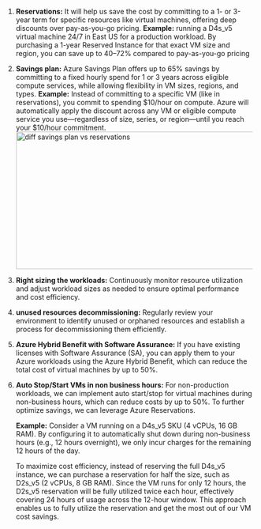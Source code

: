 1. **Reservations:** It will help us save the cost by committing to a 1- or 3-year term for specific resources like virtual machines, offering deep discounts over pay-as-you-go pricing.
     **Example:** running a D4s_v5 virtual machine 24/7 in East US for a production workload.
       By purchasing a 1-year Reserved Instance for that exact VM size and region, you can save up to 40–72% compared to pay-as-you-go pricing
3. **Savings plan:** Azure Savings Plan offers up to 65% savings by committing to a fixed hourly spend for 1 or 3 years across eligible compute services, while allowing flexibility in VM sizes, regions, and types.
     **Example:**
       Instead of committing to a specific VM (like in reservations), you commit to spending $10/hour on compute.
       Azure will automatically apply the discount across any VM or eligible compute service you use—regardless of size, series, or region—until you reach your $10/hour commitment.
       <img width="806" height="278" alt="diff savings plan vs reservations" src="https://github.com/user-attachments/assets/e4ff0856-f4e5-4636-a78b-cb696c57fdef" />

4. **Right sizing the workloads:** Continuously monitor resource utilization and adjust workload sizes as needed to ensure optimal performance and cost efficiency.
5. **unused resources decommissioning:** Regularly review your environment to identify unused or orphaned resources and establish a process for decommissioning them efficiently.
6. **Azure Hybrid Benefit with Software Assurance:** If you have existing licenses with Software Assurance (SA), you can apply them to your Azure workloads using the Azure Hybrid Benefit, which can reduce the total cost of        virtual machines by up to 50%.
7. **Auto Stop/Start VMs in non business hours:** For non-production workloads, we can implement auto start/stop for virtual machines during non-business hours, which can reduce costs by up to 50%.
     To further optimize savings, we can leverage Azure Reservations.
   
   **Example:**
     Consider a VM running on a D4s_v5 SKU (4 vCPUs, 16 GB RAM). By configuring it to automatically shut down during non-business hours (e.g., 12 hours overnight), we only incur charges for the remaining 12 hours of the day.
   
     To maximize cost efficiency, instead of reserving the full D4s_v5 instance, we can purchase a reservation for half the size, such as D2s_v5 (2 vCPUs, 8 GB RAM). Since the VM runs for only 12 hours, the D2s_v5                 reservation will be fully utilized twice each hour, effectively covering 24 hours of usage across the 12-hour window. This approach enables us to fully utilize the reservation and get the most out of our VM cost savings.

